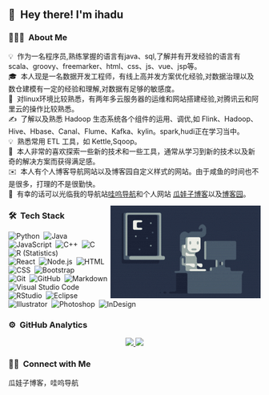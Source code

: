 ## 👋 &nbsp;Hey there! I'm ihadu

### 👨🏻‍💻 &nbsp;About Me

💡 &nbsp;作为一名程序员,熟练掌握的语言有java、sql,了解并有开发经验的语言有scala、groovy、freemarker、html、css、js、vue、jsp等。\
🎓 &nbsp;本人现是一名数据开发工程师，有线上高并发方案优化经验,对数据治理以及数仓建模有一定的经验和理解,对数据有足够的敏感度。\
🌱 &nbsp;对linux环境比较熟悉，有两年多云服务器的运维和网站搭建经验,对腾讯云和阿里云的操作比较熟悉。\
✍️ &nbsp;了解以及熟悉 Hadoop 生态系统各个组件的运用、调优,如 Flink、Hadoop、Hive、Hbase、Canal、Flume、Kafka、kylin。spark,hudi正在学习当中。\
💡 &nbsp;熟悉常用 ETL 工具，如 Kettle,Sqoop。\
💬 &nbsp;本人非常的喜欢探索一些新的技术和一些工具，通常从学习到新的技术以及新奇的解决方案而获得满足感。\
✉️ &nbsp;本人有个人博客导航网站以及博客园自定义样式的网站。由于咸鱼的时间也不是很多，打理的不是很勤快。\
📄 &nbsp;有幸的话可以光临我的导航站[哇呜导航](https://www.ihadyou.cn/nav)和个人网站 [瓜娃子博客](https://www.ihadyou.cn)以及[博客园](https://www.cnblogs.com/ihadu/)。

<img alt="Night Coding" src="https://raw.githubusercontent.com/AVS1508/AVS1508/master/assets/Night-Coding.gif" align="right"/>

### 🛠 &nbsp;Tech Stack

![Python](https://img.shields.io/badge/-Python-333333?style=flat&logo=python)&nbsp;
![Java](https://img.shields.io/badge/-Java-333333?style=flat&logo=Java&logoColor=FFA518)&nbsp;
![JavaScript](https://img.shields.io/badge/-JavaScript-333333?style=flat&logo=javascript)&nbsp;
![C++](https://img.shields.io/badge/-C++-333333?style=flat&logo=C%2B%2B&logoColor=00599C)&nbsp;
![C](https://img.shields.io/badge/-C-333333?style=flat&logo=C&logoColor=A8B9CC)&nbsp;
![R (Statistics)](https://img.shields.io/badge/-R-333333?style=flat&logo=R&logoColor=276DC3)\
![React](https://img.shields.io/badge/-React-333333?style=flat&logo=react)&nbsp;
![Node.js](https://img.shields.io/badge/-Node.js-333333?style=flat&logo=node.js)&nbsp;
![HTML](https://img.shields.io/badge/-HTML-333333?style=flat&logo=HTML5)&nbsp;
![CSS](https://img.shields.io/badge/-CSS-333333?style=flat&logo=CSS3&logoColor=1572B6)&nbsp;
![Bootstrap](https://img.shields.io/badge/-Bootstrap-333333?style=flat&logo=bootstrap&logoColor=563D7C)\
![Git](https://img.shields.io/badge/-Git-333333?style=flat&logo=git)&nbsp;
![GitHub](https://img.shields.io/badge/-GitHub-333333?style=flat&logo=github)&nbsp;
![Markdown](https://img.shields.io/badge/-Markdown-333333?style=flat&logo=markdown)\
![Visual Studio Code](https://img.shields.io/badge/-Visual%20Studio%20Code-333333?style=flat&logo=visual-studio-code&logoColor=007ACC)&nbsp;
![RStudio](https://img.shields.io/badge/-RStudio-333333?style=flat&logo=rstudio)&nbsp;
![Eclipse](https://img.shields.io/badge/-Eclipse-333333?style=flat&logo=eclipse-ide&logoColor=2C2255)\
![Illustrator](https://img.shields.io/badge/-Illustrator-333333?style=flat&logo=adobe-illustrator)&nbsp;
![Photoshop](https://img.shields.io/badge/-Photoshop-333333?style=flat&logo=adobe-photoshop)&nbsp;
![InDesign](https://img.shields.io/badge/-InDesign-333333?style=flat&logo=adobe-indesign)

### ⚙️ &nbsp;GitHub Analytics

<p align="center">
<a href="https://github.com/ihadu">
  <img height="180em" src="https://github-readme-stats-eight-theta.vercel.app/api?username=ihadu&show_icons=true&theme=react&include_all_commits=true&count_private=true"/>
  <img height="180em" src="https://github-readme-stats-eight-theta.vercel.app/api/top-langs/?username=ihadu&layout=compact&langs_count=8&theme=react"/>
</a>
</p>

### 🤝🏻 &nbsp;Connect with Me

瓜娃子博客，哇呜导航
